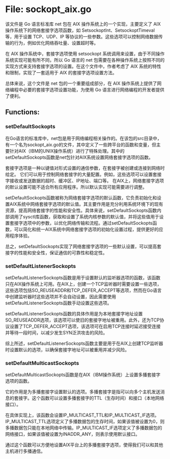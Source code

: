 # File: sockopt_aix.go

该文件是 Go 语言标准库 net 包在 AIX 操作系统上的一个实现，主要定义了 AIX 操作系统下的网络套接字选项函数，如 SetsockoptInt、SetsockoptTimeval 等，用于设置 TCP、UDP、IP 等协议的一些参数。这些选项可以控制网络数据传输的行为，例如优化网络吞吐量、设置超时等。

在 AIX 操作系统中，套接字选项使用 setsockopt 系统调用来设置，由于不同操作系统实现可能有所不同，所以 Go 语言的 net 包需要在各种操作系统上按照不同的实现方式来支持套接字选项的设置。在这个文件中，作者考虑了 AIX 系统的特性和限制，实现了一套适用于 AIX 的套接字选项设置方法。

总体来说，这个文件是 net 包的一个重要组成部分，在 AIX 操作系统上提供了网络编程中必要的套接字选项设置功能，为使用 Go 语言进行网络编程的开发者提供了便利。

## Functions:

### setDefaultSockopts

在Go语言的标准库中，net包是用于网络编程相关操作的。在该包的src目录中，有一个名为sockopt_aix.go的文件，其中定义了一些跨平台的函数和变量，但主要针对AIX（IBM的UNIX操作系统）进行了特殊处理。其中的setDefaultSockopts函数是net包针对AIX系统设置网络套接字选项的函数。

套接字选项是一种以键值对形式设置的通信参数，在套接字被创建或连接到网络时给定。 它们可以用于控制网络套接字的大量配置。例如，这些选项可以设置套接字接收或发送数据的超时、缓冲区、IP地址、端口等。 在AIX上，网络套接字选项的默认设置可能不适合所有应用程序。所以默认实现可能需要进行调整。

setDefaultSockopts函数被称为网络套接字选项的默认函数，它负责初始化和设置AIX系统中网络套接字选项的默认值。其主要作用是充分利用系统环境下的现有资源，提高网络套接字的性能和安全性。具体来说，setDefaultSockopts函数内部调用了sysctl库函数，获取和设置了系统内核参数的默认值，并将这些值用于设置套接字选项中的参数，以优化网络传输和流程。通过setDefaultSockopts函数，可以简化和统一AIX系统中网络套接字选项的初始化设置过程，提供更好的应用程序体验。

总之，setDefaultSockopts实现了网络套接字选项的一些默认设置，可以提高套接字的性能和安全性，保证通信的可靠性和稳定性。



### setDefaultListenerSockopts

setDefaultListenerSockopts函数是用于设置默认的监听器选项的函数，该函数只在AIX操作系统上可用。在AIX上，创建一个TCP监听器时需要设置一些选项，这些选项包括SO_REUSEADDR和TCP_DEFER_ACCEPT等选项，然而在Go语言中创建监听器时这些选项并不会自动设置，因此需要使用setDefaultListenerSockopts函数手动设置这些选项。

setDefaultListenerSockopts函数的具体作用是为本地套接字地址设置SO_REUSEADDR选项，该选项可以使旧的套接字地址被重用。此外，还为TCP协议设置了TCP_DEFER_ACCEPT选项，该选项可在启用TCP连接时延迟接受连接并等待一段时间，以减少发生SYN泛洪攻击的风险。

综上所述，setDefaultListenerSockopts函数主要是用于在AIX上创建TCP监听器时设置默认的选项，以确保套接字地址可以被重用并减少风险。



### setDefaultMulticastSockopts

setDefaultMulticastSockopts函数是在AIX（IBM操作系统）上设置多播套接字选项的函数。

它的作用是为多播套接字设置默认的选项。多播套接字是指可以向多个主机发送消息的套接字。这个函数可以设置多播套接字的TTL（生存时间）和接口（本地网络接口）。

在具体实现上，该函数会设置IP_MULTICAST_TTL和IP_MULTICAST_IF选项。IP_MULTICAST_TTL选项定义了多播数据包的生存时间，如果该值被设置为0，则多播数据包只能在本地网络中传输。IP_MULTICAST_IF选项定义了多播数据包的网络接口，如果该值被设置为INADDR_ANY，则表示使用默认接口。

通过这个函数可以方便地设置AIX平台上的多播套接字选项，使得我们可以和其他主机进行多播通信。




